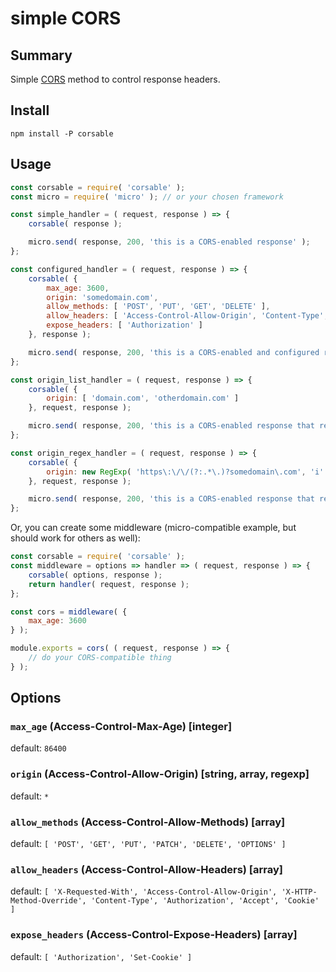 # simple CORS

## Summary

Simple [CORS](https://developer.mozilla.org/en-US/docs/Web/HTTP/Access_control_CORS) method to control response headers.

## Install

```
npm install -P corsable
```

## Usage

```js
const corsable = require( 'corsable' );
const micro = require( 'micro' ); // or your chosen framework

const simple_handler = ( request, response ) => {
    corsable( response );

    micro.send( response, 200, 'this is a CORS-enabled response' );
};

const configured_handler = ( request, response ) => {
    corsable( {
        max_age: 3600,
        origin: 'somedomain.com',
        allow_methods: [ 'POST', 'PUT', 'GET', 'DELETE' ],
        allow_headers: [ 'Access-Control-Allow-Origin', 'Content-Type', 'Authorization','Accept' ],
        expose_headers: [ 'Authorization' ]
    }, response );

    micro.send( response, 200, 'this is a CORS-enabled and configured response' );
};

const origin_list_handler = ( request, response ) => {
    corsable( {
        origin: [ 'domain.com', 'otherdomain.com' ]
    }, request, response );

    micro.send( response, 200, 'this is a CORS-enabled response that respects a list of origins' );
};

const origin_regex_handler = ( request, response ) => {
    corsable( {
        origin: new RegExp( 'https\:\/\/(?:.*\.)?somedomain\.com', 'i' )
    }, request, response );

    micro.send( response, 200, 'this is a CORS-enabled response that requires an https origin that matches (*.)somedomain.com' );
};
```

Or, you can create some middleware (micro-compatible example, but should work for others as well):

```js
const corsable = require( 'corsable' );
const middleware = options => handler => ( request, response ) => {
    corsable( options, response );
    return handler( request, response );
};

const cors = middleware( {
    max_age: 3600
} );

module.exports = cors( ( request, response ) => {
    // do your CORS-compatible thing
} );
```

## Options

### `max_age` (Access-Control-Max-Age) [integer]

default: `86400`

### `origin` (Access-Control-Allow-Origin) [string, array, regexp]

default: `*`

### `allow_methods` (Access-Control-Allow-Methods) [array]

default: `[
    'POST',
    'GET',
    'PUT',
    'PATCH',
    'DELETE',
    'OPTIONS'
]`

### `allow_headers` (Access-Control-Allow-Headers) [array]

default: `[
    'X-Requested-With',
    'Access-Control-Allow-Origin',
    'X-HTTP-Method-Override',
    'Content-Type',
    'Authorization',
    'Accept',
    'Cookie'
]`

### `expose_headers` (Access-Control-Expose-Headers) [array]

default: `[
    'Authorization',
    'Set-Cookie'
]`
